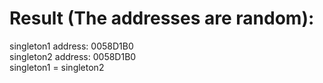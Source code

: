 # Result (The addresses are random):  
singleton1 address: 0058D1B0  
singleton2 address: 0058D1B0  
singleton1 = singleton2  
